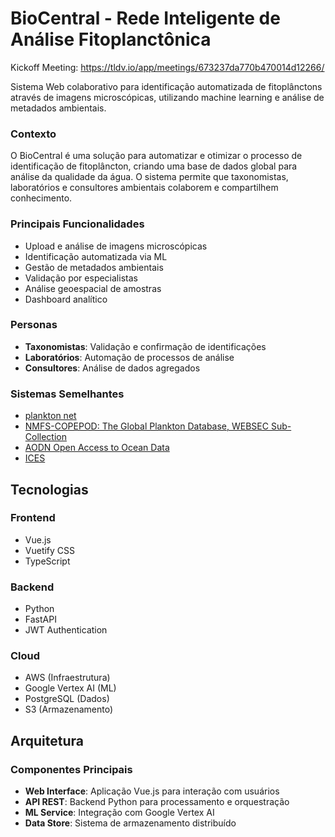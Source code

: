 # BioCentral - Rede Inteligente de Análise Fitoplanctônica
Kickoff Meeting: https://tldv.io/app/meetings/673237da770b470014d12266/

Sistema Web colaborativo para identificação automatizada de fitoplânctons através de imagens microscópicas, utilizando machine learning e análise de metadados ambientais.

### Contexto
O BioCentral é uma solução para automatizar e otimizar o processo de identificação de fitoplâncton, criando uma base de dados global para análise da qualidade da água. O sistema permite que taxonomistas, laboratórios e consultores ambientais colaborem e compartilhem conhecimento.

### Principais Funcionalidades
- Upload e análise de imagens microscópicas
- Identificação automatizada via ML
- Gestão de metadados ambientais
- Validação por especialistas
- Análise geoespacial de amostras
- Dashboard analítico

### Personas
- **Taxonomistas**: Validação e confirmação de identificações
- **Laboratórios**: Automação de processos de análise
- **Consultores**: Análise de dados agregados

### Sistemas Semelhantes

- [plankton net](https://planktonnet.awi.de/)
- [NMFS-COPEPOD: The Global Plankton Database, WEBSEC Sub-Collection](https://obis.org/dataset/5cfef543-d293-45b8-b656-c3628ff34b7c)
- [AODN Open Access to Ocean Data](https://portal.aodn.org.au/search)
- [ICES]([./CHANGELOG.md](https://data.ices.dk/view-map))

## Tecnologias

### Frontend
- Vue.js
- Vuetify CSS
- TypeScript

### Backend
- Python
- FastAPI
- JWT Authentication

### Cloud
- AWS (Infraestrutura)
- Google Vertex AI (ML)
- PostgreSQL (Dados)
- S3 (Armazenamento)

## Arquitetura

### Componentes Principais
- **Web Interface**: Aplicação Vue.js para interação com usuários
- **API REST**: Backend Python para processamento e orquestração
- **ML Service**: Integração com Google Vertex AI
- **Data Store**: Sistema de armazenamento distribuído

